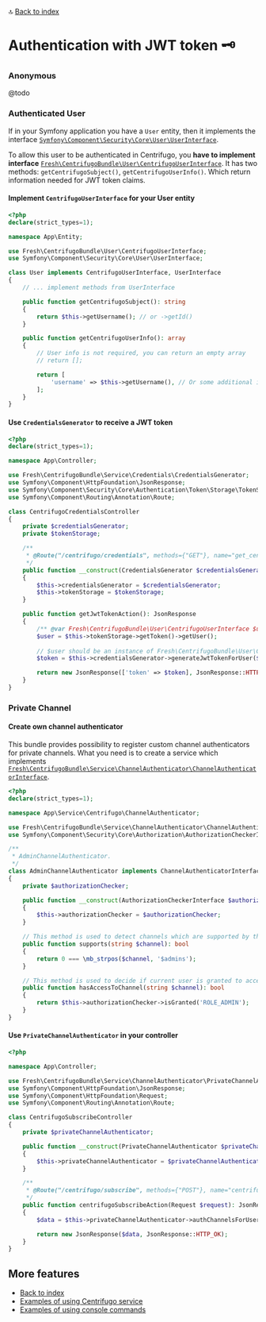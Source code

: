 🔝 [Back to index](./../../README.md "Back to index")

# Authentication with JWT token 🗝️️

### Anonymous

@todo

### Authenticated User

If in your Symfony application you have a `User` entity, then it implements the interface [`Symfony\Component\Security\Core\User\UserInterface`](https://github.com/symfony/security-core/blob/master/User/UserInterface.php).

To allow this user to be authenticated in Centrifugo, you **have to implement interface** [`Fresh\CentrifugoBundle\User\CentrifugoUserInterface`](./../../User/CentrifugoUserInterface.php).
It has two methods: `getCentrifugoSubject()`, `getCentrifugoUserInfo()`. Which return information needed for JWT token claims.

#### Implement `CentrifugoUserInterface` for your User entity

```php
<?php
declare(strict_types=1);

namespace App\Entity;

use Fresh\CentrifugoBundle\User\CentrifugoUserInterface;
use Symfony\Component\Security\Core\User\UserInterface;

class User implements CentrifugoUserInterface, UserInterface
{
    // ... implement methods from UserInterface

    public function getCentrifugoSubject(): string
    {
        return $this->getUsername(); // or ->getId()
    }

    public function getCentrifugoUserInfo(): array
    {
        // User info is not required, you can return an empty array
        // return [];

        return [
            'username' => $this->getUsername(), // Or some additional info, if you wish
        ];
    }
}

```

#### Use `CredentialsGenerator` to receive a JWT token

```php
<?php
declare(strict_types=1);

namespace App\Controller;

use Fresh\CentrifugoBundle\Service\Credentials\CredentialsGenerator;
use Symfony\Component\HttpFoundation\JsonResponse;
use Symfony\Component\Security\Core\Authentication\Token\Storage\TokenStorageInterface;
use Symfony\Component\Routing\Annotation\Route;

class CentrifugoCredentialsController
{
    private $credentialsGenerator;
    private $tokenStorage;

    /**
     * @Route("/centrifugo/credentials", methods={"GET"}, name="get_centrifugo_credentials_for_current_user")
     */
    public function __construct(CredentialsGenerator $credentialsGenerator, TokenStorageInterface $tokenStorage)
    {
        $this->credentialsGenerator = $credentialsGenerator;
        $this->tokenStorage = $tokenStorage;
    }

    public function getJwtTokenAction(): JsonResponse
    {
        /** @var Fresh\CentrifugoBundle\User\CentrifugoUserInterface $user */
        $user = $this->tokenStorage->getToken()->getUser();
        
        // $user should be an instance of Fresh\CentrifugoBundle\User\CentrifugoUserInterface
        $token = $this->credentialsGenerator->generateJwtTokenForUser($user);

        return new JsonResponse(['token' => $token], JsonResponse::HTTP_OK);
    }
}
```

### Private Channel

#### Create own channel authenticator

This bundle provides possibility to register custom channel authenticators for private channels.
What you need is to create a service which implements [`Fresh\CentrifugoBundle\Service\ChannelAuthenticator\ChannelAuthenticatorInterface`](./../../Service/ChannelAuthenticator/ChannelAuthenticatorInterface.php).

```php
<?php
declare(strict_types=1);

namespace App\Service\Centrifugo\ChannelAuthenticator;

use Fresh\CentrifugoBundle\Service\ChannelAuthenticator\ChannelAuthenticatorInterface;
use Symfony\Component\Security\Core\Authorization\AuthorizationCheckerInterface;

/**
 * AdminChannelAuthenticator.
 */
class AdminChannelAuthenticator implements ChannelAuthenticatorInterface
{
    private $authorizationChecker;

    public function __construct(AuthorizationCheckerInterface $authorizationChecker)
    {
        $this->authorizationChecker = $authorizationChecker;
    }

    // This method is used to detect channels which are supported by this channel authenticator
    public function supports(string $channel): bool
    {
        return 0 === \mb_strpos($channel, '$admins');
    }

    // This method is used to decide if current user is granted to access this private channel
    public function hasAccessToChannel(string $channel): bool
    {
        return $this->authorizationChecker->isGranted('ROLE_ADMIN');
    }
}
```

#### Use `PrivateChannelAuthenticator` in your controller

```php
<?php

namespace App\Controller;

use Fresh\CentrifugoBundle\Service\ChannelAuthenticator\PrivateChannelAuthenticator;
use Symfony\Component\HttpFoundation\JsonResponse;
use Symfony\Component\HttpFoundation\Request;
use Symfony\Component\Routing\Annotation\Route;

class CentrifugoSubscribeController
{
    private $privateChannelAuthenticator;

    public function __construct(PrivateChannelAuthenticator $privateChannelAuthenticator)
    {
        $this->privateChannelAuthenticator = $privateChannelAuthenticator;
    }

    /**
     * @Route("/centrifugo/subscribe", methods={"POST"}, name="centrifugo_subscribe")
     */
    public function centrifugoSubscribeAction(Request $request): JsonResponse
    {
        $data = $this->privateChannelAuthenticator->authChannelsForUserFromRequest($request);

        return new JsonResponse($data, JsonResponse::HTTP_OK);
    }
}
```

## More features

* [Back to index](./../../README.md "Back to index")
* [Examples of using Centrifugo service](./centrifugo_service_methods.md "Examples of using Centrifugo service")
* [Examples of using console commands](./console_commands.md "Examples of using console commands")
